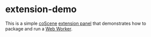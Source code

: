 # extension-demo

This is a simple [coScene](https://www.coscene.cn/) [extension panel](https://docs.coscene.cn/docs/viz/extensions/guides/create-custom-panel) that demonstrates how to package and run a [Web Worker](https://developer.mozilla.org/en-US/docs/Web/API/Web_Workers_API/Using_web_workers).
